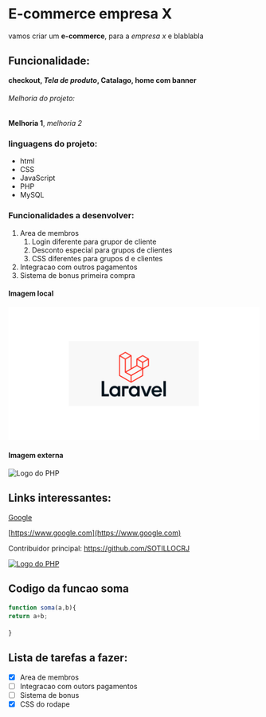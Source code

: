 # E-commerce empresa X

 vamos  criar um **e-commerce**, para a *empresa x* e blablabla

 ## Funcionalidade:

 **checkout, _Tela de produto_, Catalago, home com banner**

 ###### Melhoria do projeto:

 __Melhoria 1__, _melhoria 2_


### linguagens do projeto:

* html
* CSS
* JavaScript
* PHP 
* MySQL

### Funcionalidades a desenvolver:

1. Area de membros
    1. Login diferente para grupor de cliente
    2. Desconto especial para grupos de clientes 
    3. CSS diferentes para grupos d e clientes
2. Integracao com outros pagamentos
3. Sistema de bonus primeira compra

#### Imagem local

![logo do Laravel](img/laravel.png)

#### Imagem externa

![Logo do PHP](https://programacion.net/files/article/20211124101110_php-mysql.png)

## Links interessantes:

[Google](https://www.google.com)

[https://www.google.com](https://www.google.com)

Contribuidor principal: https://github.com/SOTILLOCRJ


[![Logo do PHP](https://programacion.net/files/article/20211124101110_php-mysql.png)](https://github.com/SOTILLOCRJ)

## Codigo da funcao soma

```javascript
function soma(a,b){
return a+b;

}
```

## Lista de tarefas a fazer:

- [x] Area de membros 
- [ ] Integracao com outors pagamentos 
- [ ] Sistema de bonus
- [x] CSS do rodape